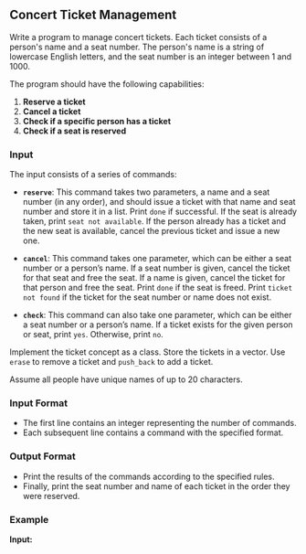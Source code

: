 ## Concert Ticket Management

Write a program to manage concert tickets. Each ticket consists of a person's name and a seat number. The person's name is a string of lowercase English letters, and the seat number is an integer between 1 and 1000.

The program should have the following capabilities:

1. **Reserve a ticket**
2. **Cancel a ticket**
3. **Check if a specific person has a ticket**
4. **Check if a seat is reserved**

### Input

The input consists of a series of commands:

- **`reserve`**: This command takes two parameters, a name and a seat number (in any order), and should issue a ticket with that name and seat number and store it in a list. Print `done` if successful. If the seat is already taken, print `seat not available`. If the person already has a ticket and the new seat is available, cancel the previous ticket and issue a new one.

- **`cancel`**: This command takes one parameter, which can be either a seat number or a person’s name. If a seat number is given, cancel the ticket for that seat and free the seat. If a name is given, cancel the ticket for that person and free the seat. Print `done` if the seat is freed. Print `ticket not found` if the ticket for the seat number or name does not exist.

- **`check`**: This command can also take one parameter, which can be either a seat number or a person’s name. If a ticket exists for the given person or seat, print `yes`. Otherwise, print `no`.

Implement the ticket concept as a class. Store the tickets in a vector. Use `erase` to remove a ticket and `push_back` to add a ticket.

Assume all people have unique names of up to 20 characters.

### Input Format

- The first line contains an integer representing the number of commands.
- Each subsequent line contains a command with the specified format.

### Output Format

- Print the results of the commands according to the specified rules.
- Finally, print the seat number and name of each ticket in the order they were reserved.

### Example

**Input:**

